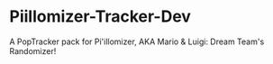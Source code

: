 # Piillomizer-Tracker-Dev
A PopTracker pack for Pi'illomizer, AKA Mario & Luigi: Dream Team's Randomizer!
